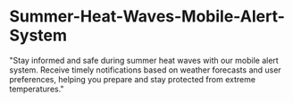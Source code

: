 # Summer-Heat-Waves-Mobile-Alert-System
"Stay informed and safe during summer heat waves with our mobile alert system. Receive timely notifications based on weather forecasts and user preferences, helping you prepare and stay protected from extreme temperatures."
